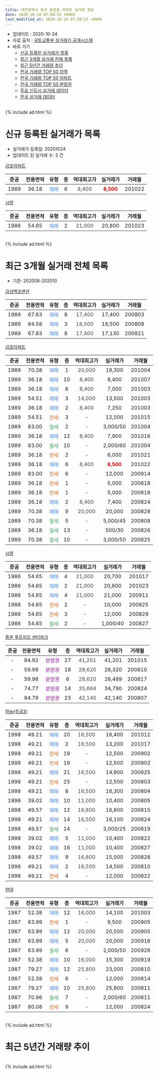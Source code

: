```yaml
---
title: 대전광역시 중구 중촌동 아파트 실거래 정보
date: 2020-10-24 07:08:53 +0900
last_modified_at: 2020-10-24 07:08:53 +0900
---
```


* 업데이트 : 2020-10-24
* 자료 출처 : [국토교통부 실거래가 공개시스템](http://rt.molit.go.kr)
* 바로 가기
    * [신규 등록된 실거래가 목록](#신규-등록된-실거래가-목록)
    * [최근 3개월 실거래 전체 목록](#최근-3개월-실거래-전체-목록)
    * [최근 5년간 거래량 추이](#최근-5년간-거래량-추이)
    * [전국 거래량 TOP 50 지역](https://inasie.github.io/apt-trade-info/최근-3개월-전국에서-가장-거래가-많이-발생한-지역)
    * [전국 거래량 TOP 50 아파트](https://inasie.github.io/apt-trade-info/최근-3개월-전국에서-가장-거래가-많이-발생한-아파트)
    * [전국 거래량 TOP 50 분양권](https://inasie.github.io/apt-trade-info/최근-3개월-전국에서-가장-거래가-많이-발생한-분양권)
    * [주요 신도시 실거래 데이터](https://inasie.github.io/apt-trade-info/주요-신도시)
    * [전국 실거래 데이터](https://inasie.github.io/apt-trade-info/전국)
<br>
{% include ad.html %}
<br>

# 신규 등록된 실거래가 목록
* 실거래가 등록일: 20201024
* 업데이트 된 실거래 수: 2 건


[금호아파트](https://search.naver.com/search.naver?query=%EB%8C%80%EC%A0%84%EA%B4%91%EC%97%AD%EC%8B%9C+%EC%A4%91%EA%B5%AC+%EC%A4%91%EC%B4%8C%EB%8F%99+%EA%B8%88%ED%98%B8%EC%95%84%ED%8C%8C%ED%8A%B8)

|준공|전용면적|유형|층|역대최고가|실거래가|거래월|
|:---:|:---:|:---:|:---:|:---:|:---:|:---:|
|1989|36.18|<span style="color:#4285f3">매매</span>|6|<span style="color:#444444">8,400</span>|<b><span style="color:#ff0000">8,500</span></b>|201022|

[시영](https://search.naver.com/search.naver?query=%EB%8C%80%EC%A0%84%EA%B4%91%EC%97%AD%EC%8B%9C+%EC%A4%91%EA%B5%AC+%EC%A4%91%EC%B4%8C%EB%8F%99+%EC%8B%9C%EC%98%81)

|준공|전용면적|유형|층|역대최고가|실거래가|거래월|
|:---:|:---:|:---:|:---:|:---:|:---:|:---:|
|1986|54.65|<span style="color:#4285f3">매매</span>|2|<span style="color:#444444">21,000</span>|20,800|201023|


<br>
{% include ad.html %}
<br>

# 최근 3개월 실거래 전체 목록
* 기준: 202008-202010


[금성백조맨션](https://search.naver.com/search.naver?query=%EB%8C%80%EC%A0%84%EA%B4%91%EC%97%AD%EC%8B%9C+%EC%A4%91%EA%B5%AC+%EC%A4%91%EC%B4%8C%EB%8F%99+%EA%B8%88%EC%84%B1%EB%B0%B1%EC%A1%B0%EB%A7%A8%EC%85%98)

|준공|전용면적|유형|층|역대최고가|실거래가|거래월|
|:---:|:---:|:---:|:---:|:---:|:---:|:---:|
|1989|67.63|<span style="color:#4285f3">매매</span>|8|<span style="color:#444444">17,400</span>|17,400|200803|
|1989|84.58|<span style="color:#4285f3">매매</span>|3|<span style="color:#444444">18,500</span>|18,500|200808|
|1989|67.63|<span style="color:#4285f3">매매</span>|8|<span style="color:#444444">17,400</span>|17,130|200821|

[금호아파트](https://search.naver.com/search.naver?query=%EB%8C%80%EC%A0%84%EA%B4%91%EC%97%AD%EC%8B%9C+%EC%A4%91%EA%B5%AC+%EC%A4%91%EC%B4%8C%EB%8F%99+%EA%B8%88%ED%98%B8%EC%95%84%ED%8C%8C%ED%8A%B8)

|준공|전용면적|유형|층|역대최고가|실거래가|거래월|
|:---:|:---:|:---:|:---:|:---:|:---:|:---:|
|1989|70.38|<span style="color:#4285f3">매매</span>|1|<span style="color:#444444">20,000</span>|18,300|201004|
|1989|36.18|<span style="color:#4285f3">매매</span>|10|<span style="color:#444444">8,400</span>|8,400|201007|
|1989|36.18|<span style="color:#4285f3">매매</span>|6|<span style="color:#444444">8,400</span>|7,000|201003|
|1989|54.51|<span style="color:#4285f3">매매</span>|3|<span style="color:#444444">14,000</span>|13,500|201003|
|1989|36.18|<span style="color:#4285f3">매매</span>|2|<span style="color:#444444">8,400</span>|7,250|201003|
|1989|54.51|<span style="color:#ff5a00">전세</span>|3|<span style="color:#444444">-</span>|12,000|201015|
|1989|83.00|<span style="color:#34a853">월세</span>|2|<span style="color:#444444">-</span>|3,000/50|201004|
|1989|36.18|<span style="color:#4285f3">매매</span>|12|<span style="color:#444444">8,400</span>|7,900|201016|
|1989|83.00|<span style="color:#34a853">월세</span>|10|<span style="color:#444444">-</span>|2,000/60|201004|
|1989|36.18|<span style="color:#ff5a00">전세</span>|2|<span style="color:#444444">-</span>|6,000|201021|
|1989|36.18|<span style="color:#4285f3">매매</span>|6|<span style="color:#444444">8,400</span>|<b><span style="color:#ff0000">8,500</span></b>|201022|
|1989|83.00|<span style="color:#ff5a00">전세</span>|6|<span style="color:#444444">-</span>|12,000|200914|
|1989|36.18|<span style="color:#ff5a00">전세</span>|1|<span style="color:#444444">-</span>|5,000|200818|
|1989|36.18|<span style="color:#ff5a00">전세</span>|1|<span style="color:#444444">-</span>|5,000|200818|
|1989|36.18|<span style="color:#4285f3">매매</span>|2|<span style="color:#444444">8,400</span>|7,400|200824|
|1989|70.38|<span style="color:#4285f3">매매</span>|9|<span style="color:#444444">20,000</span>|20,000|200828|
|1989|70.38|<span style="color:#34a853">월세</span>|5|<span style="color:#444444">-</span>|5,000/45|200808|
|1989|36.18|<span style="color:#34a853">월세</span>|13|<span style="color:#444444">-</span>|500/30|200826|
|1989|70.38|<span style="color:#34a853">월세</span>|10|<span style="color:#444444">-</span>|3,000/50|200825|

[시영](https://search.naver.com/search.naver?query=%EB%8C%80%EC%A0%84%EA%B4%91%EC%97%AD%EC%8B%9C+%EC%A4%91%EA%B5%AC+%EC%A4%91%EC%B4%8C%EB%8F%99+%EC%8B%9C%EC%98%81)

|준공|전용면적|유형|층|역대최고가|실거래가|거래월|
|:---:|:---:|:---:|:---:|:---:|:---:|:---:|
|1986|54.65|<span style="color:#4285f3">매매</span>|4|<span style="color:#444444">21,000</span>|20,700|201017|
|1986|54.65|<span style="color:#4285f3">매매</span>|2|<span style="color:#444444">21,000</span>|20,800|201023|
|1986|54.65|<span style="color:#4285f3">매매</span>|4|<span style="color:#444444">21,000</span>|21,000|200911|
|1986|54.65|<span style="color:#ff5a00">전세</span>|2|<span style="color:#444444">-</span>|10,000|200925|
|1986|54.65|<span style="color:#ff5a00">전세</span>|3|<span style="color:#444444">-</span>|12,000|200829|
|1986|54.65|<span style="color:#34a853">월세</span>|2|<span style="color:#444444">-</span>|1,000/40|200827|

[중촌 푸르지오 센터파크](https://search.naver.com/search.naver?query=%EB%8C%80%EC%A0%84%EA%B4%91%EC%97%AD%EC%8B%9C+%EC%A4%91%EA%B5%AC+%EC%A4%91%EC%B4%8C%EB%8F%99+%EC%A4%91%EC%B4%8C+%ED%91%B8%EB%A5%B4%EC%A7%80%EC%98%A4+%EC%84%BC%ED%84%B0%ED%8C%8C%ED%81%AC)

|준공|전용면적|유형|층|역대최고가|실거래가|거래월|
|:---:|:---:|:---:|:---:|:---:|:---:|:---:|
|-|84.92|<span style="color:#9C11A5">분양권</span>|27|<span style="color:#444444">41,201</span>|41,201|201015|
|-|59.98|<span style="color:#9C11A5">분양권</span>|18|<span style="color:#444444">28,620</span>|28,320|200810|
|-|59.98|<span style="color:#9C11A5">분양권</span>|6|<span style="color:#444444">28,620</span>|28,489|200817|
|-|74.77|<span style="color:#9C11A5">분양권</span>|14|<span style="color:#444444">35,664</span>|34,790|200824|
|-|84.79|<span style="color:#9C11A5">분양권</span>|23|<span style="color:#444444">42,140</span>|42,140|200807|

[하늘(주공3)](https://search.naver.com/search.naver?query=%EB%8C%80%EC%A0%84%EA%B4%91%EC%97%AD%EC%8B%9C+%EC%A4%91%EA%B5%AC+%EC%A4%91%EC%B4%8C%EB%8F%99+%ED%95%98%EB%8A%98%28%EC%A3%BC%EA%B3%B53%29)

|준공|전용면적|유형|층|역대최고가|실거래가|거래월|
|:---:|:---:|:---:|:---:|:---:|:---:|:---:|
|1998|49.21|<span style="color:#4285f3">매매</span>|20|<span style="color:#444444">16,500</span>|16,400|201012|
|1998|49.21|<span style="color:#4285f3">매매</span>|2|<span style="color:#444444">16,500</span>|13,200|201017|
|1998|49.21|<span style="color:#ff5a00">전세</span>|19|<span style="color:#444444">-</span>|12,500|200902|
|1998|49.21|<span style="color:#ff5a00">전세</span>|19|<span style="color:#444444">-</span>|12,500|200902|
|1998|49.21|<span style="color:#4285f3">매매</span>|21|<span style="color:#444444">16,500</span>|14,900|200925|
|1998|49.21|<span style="color:#ff5a00">전세</span>|25|<span style="color:#444444">-</span>|12,500|200803|
|1998|49.21|<span style="color:#4285f3">매매</span>|8|<span style="color:#444444">16,500</span>|16,300|200804|
|1998|39.02|<span style="color:#4285f3">매매</span>|10|<span style="color:#444444">11,000</span>|10,400|200805|
|1998|49.57|<span style="color:#4285f3">매매</span>|12|<span style="color:#444444">16,800</span>|16,800|200815|
|1998|49.21|<span style="color:#4285f3">매매</span>|14|<span style="color:#444444">16,500</span>|16,100|200824|
|1998|49.57|<span style="color:#34a853">월세</span>|14|<span style="color:#444444">-</span>|3,000/25|200819|
|1998|39.02|<span style="color:#4285f3">매매</span>|5|<span style="color:#444444">11,000</span>|10,400|200822|
|1998|39.02|<span style="color:#4285f3">매매</span>|16|<span style="color:#444444">11,000</span>|10,400|200827|
|1998|49.57|<span style="color:#4285f3">매매</span>|9|<span style="color:#444444">16,800</span>|15,000|200828|
|1998|49.21|<span style="color:#4285f3">매매</span>|2|<span style="color:#444444">16,500</span>|14,500|200810|
|1998|49.21|<span style="color:#ff5a00">전세</span>|4|<span style="color:#444444">-</span>|12,000|200822|


<script async src="//pagead2.googlesyndication.com/pagead/js/adsbygoogle.js"></script>
<!-- 기본 -->
<ins class="adsbygoogle"
     style="display:block"
     data-ad-client="ca-pub-2446590836940007"
     data-ad-slot="1659523306"
     data-ad-format="auto"
     data-full-width-responsive="true"></ins>
<script>
(adsbygoogle = window.adsbygoogle || []).push({});
</script>


[현대](https://search.naver.com/search.naver?query=%EB%8C%80%EC%A0%84%EA%B4%91%EC%97%AD%EC%8B%9C+%EC%A4%91%EA%B5%AC+%EC%A4%91%EC%B4%8C%EB%8F%99+%ED%98%84%EB%8C%80)

|준공|전용면적|유형|층|역대최고가|실거래가|거래월|
|:---:|:---:|:---:|:---:|:---:|:---:|:---:|
|1987|52.38|<span style="color:#4285f3">매매</span>|12|<span style="color:#444444">16,000</span>|14,100|201003|
|1987|63.99|<span style="color:#ff5a00">전세</span>|1|<span style="color:#444444">-</span>|9,500|200905|
|1987|63.99|<span style="color:#4285f3">매매</span>|12|<span style="color:#444444">20,000</span>|20,000|200905|
|1987|63.99|<span style="color:#4285f3">매매</span>|5|<span style="color:#444444">20,000</span>|20,000|200916|
|1987|63.99|<span style="color:#34a853">월세</span>|6|<span style="color:#444444">-</span>|2,000/50|200926|
|1987|52.38|<span style="color:#4285f3">매매</span>|10|<span style="color:#444444">16,000</span>|15,300|200919|
|1987|79.27|<span style="color:#4285f3">매매</span>|12|<span style="color:#444444">25,800</span>|23,000|200810|
|1987|52.38|<span style="color:#ff5a00">전세</span>|6|<span style="color:#444444">-</span>|12,000|200814|
|1987|79.27|<span style="color:#4285f3">매매</span>|10|<span style="color:#444444">25,800</span>|25,800|200811|
|1987|70.96|<span style="color:#34a853">월세</span>|7|<span style="color:#444444">-</span>|2,000/60|200811|
|1987|80.08|<span style="color:#ff5a00">전세</span>|9|<span style="color:#444444">-</span>|12,000|200824|


<br>
{% include ad.html %}
<br>

# 최근 5년간 거래량 추이


<div style="width:100%;">
    <canvas id="deal_progress" height="200"></canvas>
</div>

<script>
new Chart(document.getElementById("deal_progress"), {
    type: 'line',
    data: {
        labels: ['201510','201511','201512','201601','201602','201603','201604','201605','201606','201607','201608','201609','201610','201611','201612','201701','201702','201703','201704','201705','201706','201707','201708','201709','201710','201711','201712','201801','201802','201803','201804','201805','201806','201807','201808','201809','201810','201811','201812','201901','201902','201903','201904','201905','201906','201907','201908','201909','201910','201911','201912','202001','202002','202003','202004','202005','202006','202007','202008','202009','202010'],
        datasets: [{
            label: '매매',
            pointRadius: 1,
            data: [33, 36, 22, 18, 26, 23, 29, 26, 24, 48, 14, 40, 28, 29, 18, 10, 22, 53, 34, 20, 31, 30, 43, 29, 30, 40, 26, 25, 20, 28, 17, 20, 11, 16, 21, 24, 34, 16, 9, 13, 13, 19, 25, 21, 25, 20, 31, 37, 52, 55, 167, 124, 54, 42, 31, 30, 75, 24, 19, 5, 13],
            borderColor: "rgba(255, 201, 14, 1)",
            backgroundColor: "rgba(255, 201, 14, 0.5)",
            fill: false,
            lineTension: 0
        },{
            label: '전월세',
            pointRadius: 1,
            data: [19, 13, 18, 21, 26, 16, 15, 18, 17, 8, 19, 22, 15, 14, 14, 12, 14, 11, 11, 13, 16, 13, 17, 11, 10, 13, 15, 19, 12, 21, 14, 16, 5, 9, 10, 11, 11, 12, 15, 17, 6, 13, 10, 8, 9, 11, 12, 18, 25, 13, 17, 12, 20, 19, 19, 10, 16, 17, 13, 6, 4],
            borderColor: "rgba(0, 141, 185, 1)",
            backgroundColor: "rgba(0, 141, 185, 0.5)",
            fill: false,
            lineTension: 0
        }
        ]
    },
    options: {
        responsive: true,
        title: {
            display: false
        },
        tooltips: {
            mode: 'index',
            intersect: false
        },
        hover: {
            mode: 'nearest',
            intersect: true
        },
        scales: {
            xAxes: [{
                display: true,
                scaleLabel: {
                    display: true,
                    labelString: '년/월'
                }
            }],
            yAxes: [{
                display: true,
                ticks: {
                    suggestedMin: 0,
                },
                scaleLabel: {
                    display: true,
                    labelString: '실거래 수'
                }
            }]
        }
    }
});

</script>


<br>
{% include ad.html %}
<br>

